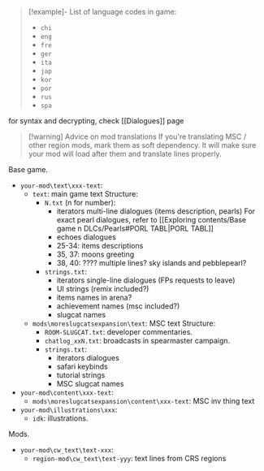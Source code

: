 >[!example]- List of language codes in game:
>- `chi`
>- `eng`
>- `fre`
>- `ger`
>- `ita`
>- `jap`
>- `kor`
>- `por`
>- `rus`
>- `spa`

for syntax and decrypting, check [[Dialogues]] page

>[!warning] Advice on mod translations 
> If you're translating MSC / other region mods, mark them as soft dependency. It will make sure your mod will load after them and translate lines properly.

Base game.
- `your-mod\text\xxx-text`:
	- `text`: main game text
		Structure:
		- `N.txt` (n for number):
			- iterators multi-line dialogues (items description, pearls)
				For exact pearl dialogues, refer to [[Exploring contents/Base game n DLCs/Pearls#PORL TABL|PORL TABL]]
			- echoes dialogues
			- 25-34: items descriptions
			- 35, 37: moons greeting
			- 38, 40: ???? multiple lines? sky islands and pebblepearl?
		- `strings.txt`: 
			- iterators single-line dialogues (FPs requests to leave)
			- UI strings (remix included?)
			- items names in arena?
			- achievement names (msc included?)
			- slugcat names
	- `mods\moreslugcatsexpansion\text`: MSC text
		Structure:
		- `ROOM-SLUGCAT.txt`: developer commentaries.
		- `chatlog_xxN.txt`: broadcasts in spearmaster campaign.
		- `strings.txt`: 
			- iterators dialogues
			- safari keybinds
			- tutorial strings
			- MSC slugcat names
- `your-mod\content\xxx-text`:
	- `mods\moreslugcatsexpansion\content\xxx-text`: MSC inv thing text
- `your-mod\illustrations\xxx`:
	- `idk`: illustrations.



Mods.
- `your-mod\cw_text\text-xxx`:
	- `region-mod\cw_text\text-yyy`: text lines from CRS regions